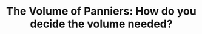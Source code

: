 ---
layout: community
category: community
title: "The Volume of Panniers: How do you decide the volume needed?"
description: "Do you have any tips or feedback regarding the volume of bags needed? As part of a month-long bike journey, a year later, I'd like to purchase some bags. I would go camping with a tent, sleeping bag and mattress, kitchen utensils, and clothes."
isTopLevel: false
isSingleLevel: false
isArticle: false
datePublished: 2022-07-17 14:01:00 +0300
dateModified: 2022-07-18 14:01:00 +0300
published: true
---